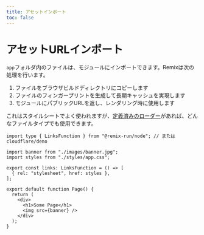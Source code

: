 ```yaml
---
title: アセットインポート
toc: false
---
```


# アセットURLインポート

`app`フォルダ内のファイルは、モジュールにインポートできます。Remixは次の処理を行います。

1. ファイルをブラウザビルドディレクトリにコピーします
2. ファイルのフィンガープリントを生成して長期キャッシュを実現します
3. モジュールにパブリックURLを返し、レンダリング時に使用します

これはスタイルシートでよく使われますが、[定義済みのローダー][remix-loaders]があれば、どんなファイルタイプでも使用できます。

```tsx
import type { LinksFunction } from "@remix-run/node"; // または cloudflare/deno

import banner from "./images/banner.jpg";
import styles from "./styles/app.css";

export const links: LinksFunction = () => [
  { rel: "stylesheet", href: styles },
];

export default function Page() {
  return (
    <div>
      <h1>Some Page</h1>
      <img src={banner} />
    </div>
  );
}
```

[remix-loaders]: https://github.com/remix-run/remix/blob/main/packages/remix-dev/compiler/utils/loaders.ts


